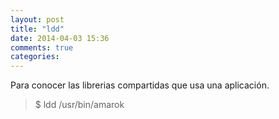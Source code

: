 ```yaml
---
layout: post
title: "ldd"
date: 2014-04-03 15:36
comments: true
categories: 
---
```

Para conocer las librerias compartidas que usa una aplicación. 

>$ ldd /usr/bin/amarok 

